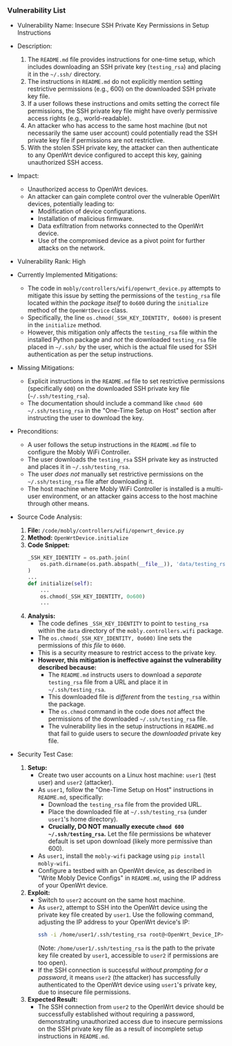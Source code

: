 ### Vulnerability List

- Vulnerability Name: Insecure SSH Private Key Permissions in Setup Instructions
- Description:
    1. The `README.md` file provides instructions for one-time setup, which includes downloading an SSH private key (`testing_rsa`) and placing it in the `~/.ssh/` directory.
    2. The instructions in `README.md` do not explicitly mention setting restrictive permissions (e.g., 600) on the downloaded SSH private key file.
    3. If a user follows these instructions and omits setting the correct file permissions, the SSH private key file might have overly permissive access rights (e.g., world-readable).
    4. An attacker who has access to the same host machine (but not necessarily the same user account) could potentially read the SSH private key file if permissions are not restrictive.
    5. With the stolen SSH private key, the attacker can then authenticate to any OpenWrt device configured to accept this key, gaining unauthorized SSH access.
- Impact:
    - Unauthorized access to OpenWrt devices.
    - An attacker can gain complete control over the vulnerable OpenWrt devices, potentially leading to:
        - Modification of device configurations.
        - Installation of malicious firmware.
        - Data exfiltration from networks connected to the OpenWrt device.
        - Use of the compromised device as a pivot point for further attacks on the network.
- Vulnerability Rank: High
- Currently Implemented Mitigations:
    - The code in `mobly/controllers/wifi/openwrt_device.py` attempts to mitigate this issue by setting the permissions of the `testing_rsa` file located within the *package itself* to `0o600` during the `initialize` method of the `OpenWrtDevice` class.
    - Specifically, the line `os.chmod(_SSH_KEY_IDENTITY, 0o600)` is present in the `initialize` method.
    - However, this mitigation only affects the `testing_rsa` file within the installed Python package and *not* the downloaded `testing_rsa` file placed in `~/.ssh/` by the user, which is the actual file used for SSH authentication as per the setup instructions.
- Missing Mitigations:
    - Explicit instructions in the `README.md` file to set restrictive permissions (specifically `600`) on the downloaded SSH private key file (`~/.ssh/testing_rsa`).
    - The documentation should include a command like `chmod 600 ~/.ssh/testing_rsa` in the "One-Time Setup on Host" section after instructing the user to download the key.
- Preconditions:
    - A user follows the setup instructions in the `README.md` file to configure the Mobly WiFi Controller.
    - The user downloads the `testing_rsa` SSH private key as instructed and places it in `~/.ssh/testing_rsa`.
    - The user *does not* manually set restrictive permissions on the `~/.ssh/testing_rsa` file after downloading it.
    - The host machine where Mobly WiFi Controller is installed is a multi-user environment, or an attacker gains access to the host machine through other means.
- Source Code Analysis:
    1. **File:** `/code/mobly/controllers/wifi/openwrt_device.py`
    2. **Method:** `OpenWrtDevice.initialize`
    3. **Code Snippet:**
        ```python
        _SSH_KEY_IDENTITY = os.path.join(
            os.path.dirname(os.path.abspath(__file__)), 'data/testing_rsa'
        )
        ...
        def initialize(self):
            ...
            os.chmod(_SSH_KEY_IDENTITY, 0o600)
            ...
        ```
    4. **Analysis:**
        - The code defines `_SSH_KEY_IDENTITY` to point to `testing_rsa` within the `data` directory of the `mobly.controllers.wifi` package.
        - The `os.chmod(_SSH_KEY_IDENTITY, 0o600)` line sets the permissions of *this file* to `0600`.
        - This is a security measure to restrict access to the private key.
        - **However, this mitigation is ineffective against the vulnerability described because:**
            - The `README.md` instructs users to download a *separate* `testing_rsa` file from a URL and place it in `~/.ssh/testing_rsa`.
            - This downloaded file is *different* from the `testing_rsa` within the package.
            - The `os.chmod` command in the code does *not* affect the permissions of the downloaded `~/.ssh/testing_rsa` file.
            - The vulnerability lies in the setup instructions in `README.md` that fail to guide users to secure the *downloaded* private key file.

- Security Test Case:
    1. **Setup:**
        - Create two user accounts on a Linux host machine: `user1` (test user) and `user2` (attacker).
        - As `user1`, follow the "One-Time Setup on Host" instructions in `README.md`, specifically:
            - Download the `testing_rsa` file from the provided URL.
            - Place the downloaded file at `~/.ssh/testing_rsa` (under `user1`'s home directory).
            - **Crucially, DO NOT manually execute `chmod 600 ~/.ssh/testing_rsa`.** Let the file permissions be whatever default is set upon download (likely more permissive than 600).
        - As `user1`, install the `mobly-wifi` package using `pip install mobly-wifi`.
        - Configure a testbed with an OpenWrt device, as described in "Write Mobly Device Configs" in `README.md`, using the IP address of your OpenWrt device.
    2. **Exploit:**
        - Switch to `user2` account on the same host machine.
        - As `user2`, attempt to SSH into the OpenWrt device using the private key file created by `user1`. Use the following command, adjusting the IP address to your OpenWrt device's IP:
            ```bash
            ssh -i /home/user1/.ssh/testing_rsa root@<OpenWrt_Device_IP>
            ```
            (Note: `/home/user1/.ssh/testing_rsa` is the path to the private key file created by `user1`, accessible to `user2` if permissions are too open).
        - If the SSH connection is successful *without prompting for a password*, it means `user2` (the attacker) has successfully authenticated to the OpenWrt device using `user1`'s private key, due to insecure file permissions.
    3. **Expected Result:**
        - The SSH connection from `user2` to the OpenWrt device should be successfully established without requiring a password, demonstrating unauthorized access due to insecure permissions on the SSH private key file as a result of incomplete setup instructions in `README.md`.